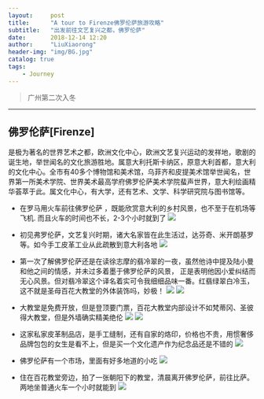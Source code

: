 ```yaml
---
layout:     post
title:      "A tour to Firenze佛罗伦萨旅游攻略"
subtitle:   "出发前往文艺复兴之都，佛罗伦萨"
date:       2018-12-14 12:20
author:     "LiuXiaorong"
header-img: "img/BG.jpg"
catalog: true
tags:
    - Journey
---
```


>广州第二次入冬

---

## 佛罗伦萨[Firenze]
是极为著名的世界艺术之都，欧洲文化中心，欧洲文艺复兴运动的发祥地，歌剧的诞生地，举世闻名的文化旅游胜地。属意大利托斯卡纳区，原意大利首都，意大利的文化中心。全市有40多个博物馆和美术馆，乌菲齐和皮提美术馆举世闻名，世界第一所美术学院、世界美术最高学府佛罗伦萨美术学院蜚声世界，意大利绘画精华荟萃于此。属文化中心，有大学，还有艺术、文学、科学研究院与图书馆等。

- 在罗马用火车前往佛罗伦萨 ，既能欣赏意大利的乡村风景，也不至于在机场等飞机. 而且火车的时间也不长，2-3个小时就到了
![](/img/in-post/post-Firenze/Firenze1.jpg)

- 初见弗罗伦萨，文艺复兴时期，诸大名家皆在此生活过，达芬奇、米开朗基罗等。如今手工皮革工业从此疏散到意大利各地
![](/img/in-post/post-Firenze/Firenze2.jpg)

- 第一次了解佛罗伦萨还是在读徐志摩的翡冷翠的一夜，虽然他诗中提及陆小曼和他之间的情感，并未过多着墨于佛罗伦萨的风景， 正是表明他因小爱纠结而无心风景。但对翡冷翠这个译名着实可令我细细品味一番。红翡绿翠白冷玉，这不就是圣母百花大教堂的外体装饰吗，妙极！
![](/img/in-post/post-Firenze/Firenze3.jpg)
![](/img/in-post/post-Firenze/Firenze4.jpg)

- 大教堂是免费开放，但是登顶要门票，百花大教堂内部设计不如梵蒂冈、圣彼得大教堂，但是外墙确实精美绝伦
![](/img/in-post/post-Firenze/Firenze5.jpg)
![](/img/in-post/post-Firenze/Firenze6.jpg)

- 这家私家皮革制品店，是手工缝制，还有自家的烙印，价格也不贵，用惯奢侈品牌包包的女生是看不上，但是买一个文化遗产作为纪念品还是不错的
![](/img/in-post/post-Firenze/Firenze7.jpg)

- 佛罗伦萨有一个市场，里面有好多地道的小吃
![](/img/in-post/post-Firenze/Firenze8.jpg)

- 住在百花教堂旁边，拍了一张朝阳下的教堂，清晨离开佛罗伦萨，前往比萨。两地坐普通火车一个小时就能到
![](/img/in-post/post-Firenze/Firenze9.jpg)